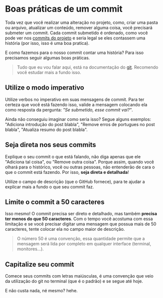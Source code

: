 # Boas práticas de um commit

Toda vez que você realizar uma alteração no projeto, como, criar uma pasta ou arquivo, atualizar um conteúdo, remover alguma coisa, você precisará submeter um commit. Cada commit submetido é ordenado, como você pode ver nos [commits do projeto](https://github.com/ai-girls/dev-to-posts/commits/master) e seria legal se eles contassem uma história (por isso, isso é uma boa pratica). 

E como fazemos para o nosso commit contar uma história? Para isso precisamos seguir algumas boas práticas.

> Tudo que eu vou falar aqui, está na documentação do [git](https://git-scm.com/doc). Recomendo você estudar mais a fundo isso. 

## Utilize o modo imperativo

Utilize verbos no imperativo em suas mensagens de commit. Para ter certeza que você está fazendo isso, valide a mensagem colocando ela como resposta da pergunta: *"Se submetido, esse commit vai?"*.

Ainda não conseguiu imaginar como seria isso? Segue alguns exemplos: "Adiciona introdução do post blabla", "Remove erros de portugues no post blabla", "Atualiza resumo do post blabla".

## Seja direta nos seus commits

Explique o seu commit o que está falando, não diga apenas que ele "Adiciona tal coisa", ou "Remove outra coisa". Porque assim, quando você olhará para o histórico, você ou outras pessoas, não entenderão de cara o que o commit está fazendo. Por isso, **seja direta e detalhada**!

Utilize o campo de descrição (que o GitHub fornece), para te ajudar a explicar mais a fundo o que seu commit faz. 

## Limite o commit a 50 caracteres

Isso mesmo! O commit precisa ser direto e detalhado, mas também **precisa ter menos do que 50 caracteres**. Com o tempo você acostuma com essa limitação e se você precisar digitar uma mensagem que possua mais de 50 caracteres, tente colocar ela no campo maior de descrição.

> O número 50 é uma convenção, essa quantidade permite que a mensagem será lida por completo em qualquer interface (terminal, monitores...).

## Capitalize seu commit

Comece seus commits com letras maiúsculas, é uma convenção que veio da utilização do git no terminal (que é o padrão) e se segue até hoje. 

E não custa nada, né mesmo? hehe.




